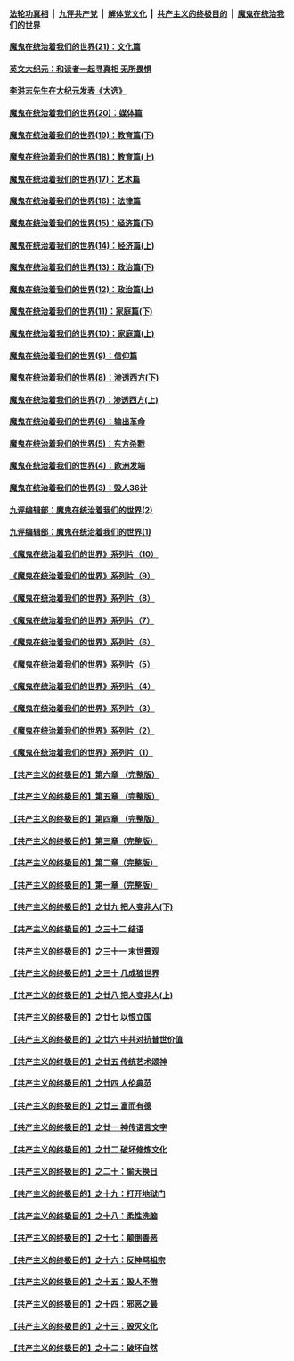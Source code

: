 

####  [法轮功真相](../../../../basic/blob/master/README.md?t=01131602) &nbsp;|&nbsp; [九评共产党](../../../../9ping.md/blob/master/README.md?t=01131602) &nbsp;|&nbsp; [解体党文化](../../../../jtdwh.md/blob/master/README.md?t=01131602)  &nbsp;|&nbsp; [共产主义的终极目的](../../../../gczydzjmd.md/blob/master/README.md?t=01131602) &nbsp;|&nbsp; [魔鬼在统治我们的世界](../../../../mgztzwmdsj.md/blob/master/README.md?t=01131602) 

#### [魔鬼在统治着我们的世界(21)：文化篇](../pages/nsc422/n10597706.md?t=01131602) 

#### [英文大纪元：和读者一起寻真相 无所畏惧](../pages/nsc422/n12542027.md?t=01131602) 

#### [李洪志先生在大纪元发表《大选》](../pages/nsc422/n12534746.md?t=01131602) 

#### [魔鬼在统治着我们的世界(20)：媒体篇](../pages/nsc422/n10586579.md?t=01131602) 

#### [魔鬼在统治着我们的世界(19)：教育篇(下)](../pages/nsc422/n10564808.md?t=01131602) 

#### [魔鬼在统治着我们的世界(18)：教育篇(上)](../pages/nsc422/n10526970.md?t=01131602) 

#### [魔鬼在统治着我们的世界(17)：艺术篇](../pages/nsc422/n10499093.md?t=01131602) 

#### [魔鬼在统治着我们的世界(16)：法律篇](../pages/nsc422/n10485969.md?t=01131602) 

#### [魔鬼在统治着我们的世界(15)：经济篇(下)](../pages/nsc422/n10469975.md?t=01131602) 

#### [魔鬼在统治着我们的世界(14)：经济篇(上)](../pages/nsc422/n10457370.md?t=01131602) 

#### [魔鬼在统治着我们的世界(13)：政治篇(下)](../pages/nsc422/n10448270.md?t=01131602) 

#### [魔鬼在统治着我们的世界(12)：政治篇(上)](../pages/nsc422/n10444576.md?t=01131602) 

#### [魔鬼在统治着我们的世界(11)：家庭篇(下)](../pages/nsc422/n10440961.md?t=01131602) 

#### [魔鬼在统治着我们的世界(10)：家庭篇(上)](../pages/nsc422/n10435448.md?t=01131602) 

#### [魔鬼在统治着我们的世界(9)：信仰篇](../pages/nsc422/n10432159.md?t=01131602) 

#### [魔鬼在统治着我们的世界(8)：渗透西方(下)](../pages/nsc422/n10429603.md?t=01131602) 

#### [魔鬼在统治着我们的世界(7)：渗透西方(上)](../pages/nsc422/n10426013.md?t=01131602) 

#### [魔鬼在统治着我们的世界(6)：输出革命](../pages/nsc422/n10421536.md?t=01131602) 

#### [魔鬼在统治着我们的世界(5)：东方杀戮](../pages/nsc422/n10417707.md?t=01131602) 

#### [魔鬼在统治着我们的世界(4)：欧洲发端](../pages/nsc422/n10414890.md?t=01131602) 

#### [魔鬼在统治着我们的世界(3)：毁人36计](../pages/nsc422/n10411583.md?t=01131602) 

#### [九评编辑部：魔鬼在统治着我们的世界(2)](../pages/nsc422/n10410036.md?t=01131602) 

#### [九评编辑部：魔鬼在统治着我们的世界(1)](../pages/nsc422/n10406825.md?t=01131602) 

#### [《魔鬼在统治着我们的世界》系列片（10）](../pages/nsc422/n12292670.md?t=01131602) 

#### [《魔鬼在统治着我们的世界》系列片（9）](../pages/nsc422/n12290859.md?t=01131602) 

#### [《魔鬼在统治着我们的世界》系列片（8）](../pages/nsc422/n12287445.md?t=01131602) 

#### [《魔鬼在统治着我们的世界》系列片（7）](../pages/nsc422/n12283425.md?t=01131602) 

#### [《魔鬼在统治着我们的世界》系列片（6）](../pages/nsc422/n12282314.md?t=01131602) 

#### [《魔鬼在统治着我们的世界》系列片（5）](../pages/nsc422/n12281419.md?t=01131602) 

#### [《魔鬼在统治着我们的世界》系列片（4）](../pages/nsc422/n12274024.md?t=01131602) 

#### [《魔鬼在统治着我们的世界》系列片（3）](../pages/nsc422/n12271322.md?t=01131602) 

#### [《魔鬼在统治着我们的世界》系列片（2）](../pages/nsc422/n12269049.md?t=01131602) 

#### [《魔鬼在统治着我们的世界》系列片（1）](../pages/nsc422/n12267575.md?t=01131602) 

#### [【共产主义的终极目的】第六章 （完整版）](../pages/nsc422/n11428913.md?t=01131602) 

#### [【共产主义的终极目的】第五章 （完整版）](../pages/nsc422/n11428912.md?t=01131602) 

#### [【共产主义的终极目的】第四章 （完整版）](../pages/nsc422/n11428907.md?t=01131602) 

#### [【共产主义的终极目的】第三章（完整版）](../pages/nsc422/n11428848.md?t=01131602) 

#### [【共产主义的终极目的】第二章（完整版）](../pages/nsc422/n11428831.md?t=01131602) 

#### [【共产主义的终极目的】第一章（完整版）](../pages/nsc422/n11417651.md?t=01131602) 

#### [【共产主义的终极目的】之廿九 把人变非人(下)](../pages/nsc422/n11344140.md?t=01131602) 

#### [【共产主义的终极目的】之三十二 结语](../pages/nsc422/n11360535.md?t=01131602) 

#### [【共产主义的终极目的】之三十一 末世景观](../pages/nsc422/n11351129.md?t=01131602) 

#### [【共产主义的终极目的】之三十 几成狼世界](../pages/nsc422/n11348280.md?t=01131602) 

#### [【共产主义的终极目的】之廿八 把人变非人(上)](../pages/nsc422/n11340492.md?t=01131602) 

#### [【共产主义的终极目的】之廿七 以恨立国](../pages/nsc422/n11336944.md?t=01131602) 

#### [【共产主义的终极目的】之廿六 中共对抗普世价值](../pages/nsc422/n11324785.md?t=01131602) 

#### [【共产主义的终极目的】之廿五 传统艺术颂神](../pages/nsc422/n11296396.md?t=01131602) 

#### [【共产主义的终极目的】之廿四 人伦典范](../pages/nsc422/n11296397.md?t=01131602) 

#### [【共产主义的终极目的】之廿三 富而有德](../pages/nsc422/n11283598.md?t=01131602) 

#### [【共产主义的终极目的】之廿一 神传语言文字](../pages/nsc422/n11263265.md?t=01131602) 

#### [【共产主义的终极目的】之廿二 破坏修炼文化](../pages/nsc422/n11245728.md?t=01131602) 

#### [【共产主义的终极目的】之二十：偷天换日](../pages/nsc422/n11238846.md?t=01131602) 

#### [【共产主义的终极目的】之十九：打开地狱门](../pages/nsc422/n11206376.md?t=01131602) 

#### [【共产主义的终极目的】之十八：柔性洗脑](../pages/nsc422/n11199994.md?t=01131602) 

#### [【共产主义的终极目的】之十七：颠倒善恶](../pages/nsc422/n11179782.md?t=01131602) 

#### [【共产主义的终极目的】之十六：反神骂祖宗](../pages/nsc422/n11166798.md?t=01131602) 

#### [【共产主义的终极目的】之十五：毁人不倦](../pages/nsc422/n11166792.md?t=01131602) 

#### [【共产主义的终极目的】之十四：邪恶之最](../pages/nsc422/n11150249.md?t=01131602) 

#### [【共产主义的终极目的】之十三：毁灭文化](../pages/nsc422/n11135227.md?t=01131602) 

#### [【共产主义的终极目的】之十二：破坏自然](../pages/nsc422/n11135214.md?t=01131602) 


